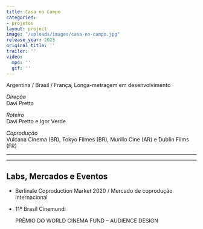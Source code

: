 ```yaml
---
title: Casa no Campo
categories:
- projetos
layout: project
image: "/uploads/images/casa-no-campo.jpg"
release_year: 2025
original_title: ''
trailer: ''
video:
  mp4: ''
  gif: ''
---
```


Argentina / Brasil / França, Longa-metragem em desenvolvimento

_Direção_  
Davi Pretto

_Roteiro_  
Davi Pretto e Igor Verde

_Coprodução_  
Vulcana Cinema (BR), Tokyo Filmes (BR), Murillo Cine (AR) e Dublin Films (FR)

---

---

## Labs, Mercados e Eventos

- Berlinale Coproduction Market 2020 / Mercado de coprodução internacional
- 11º Brasil Cinemundi

  PRÊMIO DO WORLD CINEMA FUND – AUDIENCE DESIGN

